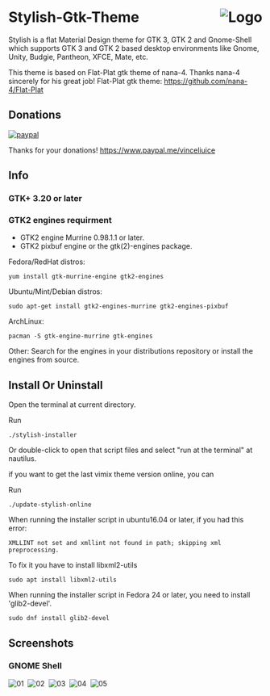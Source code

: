<img src="https://github.com/vinceliuice/stylish-gtk-theme/blob/images/logo.png" alt="Logo" align="right" /> Stylish-Gtk-Theme
======

Stylish is a flat Material Design theme for GTK 3, GTK 2 and Gnome-Shell which supports GTK 3 and GTK 2 based desktop environments like Gnome, Unity, Budgie, Pantheon, XFCE, Mate, etc.

This theme is based on Flat-Plat gtk theme of nana-4. Thanks nana-4 sincerely for his great job! 
Flat-Plat gtk theme: https://github.com/nana-4/Flat-Plat

## Donations
[![paypal](https://www.paypalobjects.com/webstatic/paypalme/images/pp_logo_small.png "Donations")](https://www.paypal.me/vinceliuice) 

Thanks for your donations! https://www.paypal.me/vinceliuice

## Info

### GTK+ 3.20 or later

### GTK2 engines requirment
- GTK2 engine Murrine 0.98.1.1 or later.
- GTK2 pixbuf engine or the gtk(2)-engines package.

Fedora/RedHat distros:

    yum install gtk-murrine-engine gtk2-engines

Ubuntu/Mint/Debian distros:

    sudo apt-get install gtk2-engines-murrine gtk2-engines-pixbuf

ArchLinux:

    pacman -S gtk-engine-murrine gtk-engines

Other:
Search for the engines in your distributions repository or install the engines from source.
## Install Or Uninstall

Open the terminal at current directory.


Run


    ./stylish-installer


Or double-click to open that script files and select "run at the terminal" at nautilus.



if you want to get the last vimix theme version online, you can

Run


    ./update-stylish-online


When running the installer script in ubuntu16.04 or later, if you had this error:

    XMLLINT not set and xmllint not found in path; skipping xml preprocessing.

To fix it you have to install libxml2-utils

    sudo apt install libxml2-utils

When running the installer script in Fedora 24 or later, you need to install 'glib2-devel'.

    sudo dnf install glib2-devel

## Screenshots

### GNOME Shell
![01](https://github.com/vinceliuice/stylish-gtk-theme/blob/images/screenshot1.png?raw=true) 
![02](https://github.com/vinceliuice/stylish-gtk-theme/blob/images/screenshot2.png?raw=true) 
![03](https://github.com/vinceliuice/stylish-gtk-theme/blob/images/screenshot3.png?raw=true) 
![04](https://github.com/vinceliuice/stylish-gtk-theme/blob/images/screenshot4.png?raw=true) 
![05](https://github.com/vinceliuice/stylish-gtk-theme/blob/images/screenshot5.png?raw=true)
